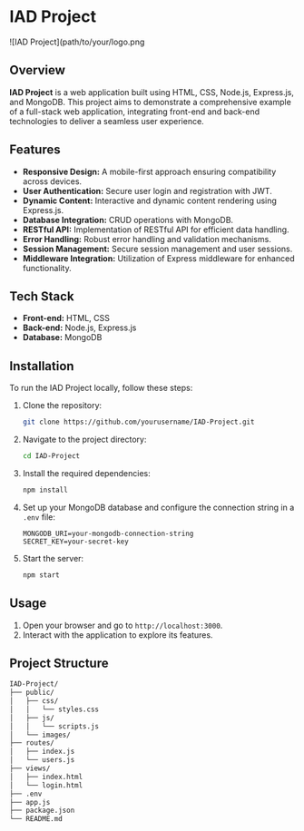 # IAD Project

![IAD Project](path/to/your/logo.png

## Overview

**IAD Project** is a web application built using HTML, CSS, Node.js, Express.js, and MongoDB. This project aims to demonstrate a comprehensive example of a full-stack web application, integrating front-end and back-end technologies to deliver a seamless user experience.

## Features

- **Responsive Design:** A mobile-first approach ensuring compatibility across devices.
- **User Authentication:** Secure user login and registration with JWT.
- **Dynamic Content:** Interactive and dynamic content rendering using Express.js.
- **Database Integration:** CRUD operations with MongoDB.
- **RESTful API:** Implementation of RESTful API for efficient data handling.
- **Error Handling:** Robust error handling and validation mechanisms.
- **Session Management:** Secure session management and user sessions.
- **Middleware Integration:** Utilization of Express middleware for enhanced functionality.

## Tech Stack

- **Front-end:** HTML, CSS
- **Back-end:** Node.js, Express.js
- **Database:** MongoDB

## Installation

To run the IAD Project locally, follow these steps:

1. Clone the repository:
    ```sh
    git clone https://github.com/yourusername/IAD-Project.git
    ```
2. Navigate to the project directory:
    ```sh
    cd IAD-Project
    ```
3. Install the required dependencies:
    ```sh
    npm install
    ```
4. Set up your MongoDB database and configure the connection string in a `.env` file:
    ```
    MONGODB_URI=your-mongodb-connection-string
    SECRET_KEY=your-secret-key
    ```
5. Start the server:
    ```sh
    npm start
    ```

## Usage

1. Open your browser and go to `http://localhost:3000`.
2. Interact with the application to explore its features.

## Project Structure

```bash
IAD-Project/
├── public/
│   ├── css/
│   │   └── styles.css
│   ├── js/
│   │   └── scripts.js
│   └── images/
├── routes/
│   ├── index.js
│   └── users.js
├── views/
│   ├── index.html
│   └── login.html
├── .env
├── app.js
├── package.json
└── README.md
